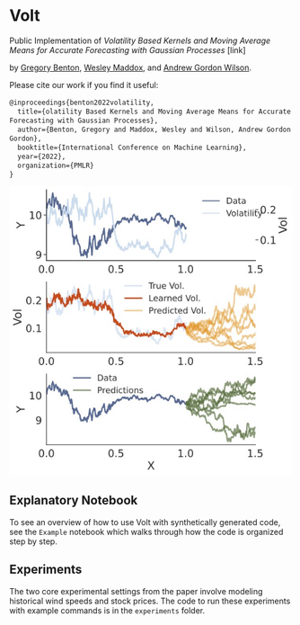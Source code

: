 # Volt
Public Implementation of 
*Volatility Based Kernels and Moving Average Means for Accurate Forecasting with Gaussian Processes* [link] 

by [Gregory Benton](https://g-benton.github.io/), [Wesley Maddox](https://wjmaddox.github.io), and [Andrew Gordon Wilson](https://cims.nyu.edu/~andrewgw/).

Please cite our work if you find it useful:

```
@inproceedings{benton2022volatility,
  title={olatility Based Kernels and Moving Average Means for Accurate Forecasting with Gaussian Processes},
  author={Benton, Gregory and Maddox, Wesley and Wilson, Andrew Gordon Gordon},
  booktitle={International Conference on Machine Learning},
  year={2022},
  organization={PMLR}
}
```

![Overview of the Volt modeling pipeline](./figs/ret-vol-px.jpg)

## Explanatory Notebook

To see an overview of how to use Volt with synthetically generated code, see the `Example` notebook which walks through how the code is organized step by step.

## Experiments

The two core experimental settings from the paper involve modeling historical wind speeds and stock prices. The code to run these experiments with example commands is in the `experiments` folder.